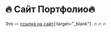 # 🔥 Сайт Портфолио🔥 
Это — [ссылка на сайт](https://ramshido.github.io/Portfolio-1/){:target="_blank"}. 🔥 🔥 🔥 
